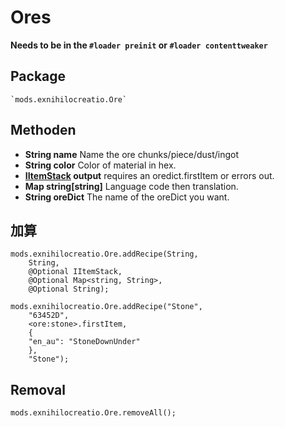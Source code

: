 # Ores

**Needs to be in the `#loader preinit` or `#loader contenttweaker`**


## Package
```zenscript
`mods.exnihilocreatio.Ore`
```

## Methoden

- **String name** Name the ore chunks/piece/dust/ingot
- **String color** Color of material in hex.
- **[IItemStack](/Vanilla/Items/IItemStack/) output** requires an oredict.firstItem or errors out.
- **Map string[string]** Language code then translation.
- **String oreDict** The name of the oreDict you want.

## 加算

```zenscript
mods.exnihilocreatio.Ore.addRecipe(String,
    String,
    @Optional IItemStack,
    @Optional Map<string, String>,
    @Optional String);

mods.exnihilocreatio.Ore.addRecipe("Stone",
    "63452D",
    <ore:stone>.firstItem,
    {
    "en_au": "StoneDownUnder"
    },
    "Stone");
```

## Removal

```zenscript
mods.exnihilocreatio.Ore.removeAll();
```